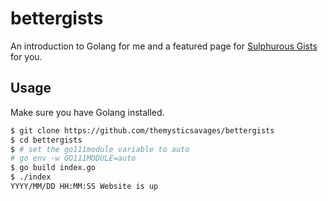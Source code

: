 # bettergists
An introduction to Golang for me and a featured page for [Sulphurous Gists](https://sulphurous.cf/gists) for you.

## Usage
Make sure you have Golang installed.

```bash
$ git clone https://github.com/themysticsavages/bettergists
$ cd bettergists
$ # set the go111module variable to auto
# go env -w GO111MODULE=auto
$ go build index.go
$ ./index
YYYY/MM/DD HH:MM:SS Website is up
```
